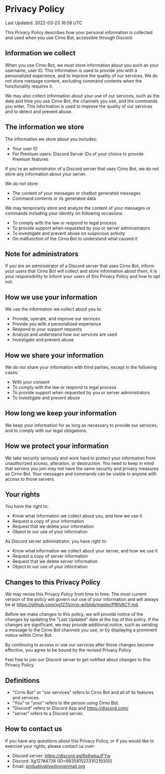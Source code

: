 # Privacy Policy

Last Updated: 2022-03-23 16:58 UTC

This Privacy Policy describes how your personal information is collected and used when you use Cirno Bot, accessible through Discord.

## Information we collect

When you use Cirno Bot, we must store information about you such as your username, user ID. This information is used to provide you with a personalized experience, and to improve the quality of our services. We do not store message content, excluding command contents when the functionality requires it.

We may also collect information about your use of our services, such as the date and time you use Cirno Bot, the channels you use, and the commands you enter. This information is used to improve the quality of our services and to detect and prevent abuse.

## The information we store

The information we store about you includes:

- Your user ID
- For Premium users: Discord Server IDs of your choice to provide Premium features

If you're an administrator of a Discord server that uses Cirno Bot, we do not store any information about your server.

We do not store:

- The content of your messages or chatbot generated messages
- Command contents or its generated data

We may temporarily store and analyze the content of your messages or commands including your identity on following occasions:

- To comply with the law or respond to legal process
- To provide support when requested by you or server administrators
- To investigate and prevent abuse on suspicious activity
- On malfunction of the Cirno Bot to understand what caused it

## Note for administrators

If you are an administrator of a Discord server that uses Cirno Bot, inform your users that Cirno Bot will collect and store information about them, it is your responsibility to inform your users of this Privacy Policy and how to opt out.

## How we use your information

We use the information we collect about you to:

- Provide, operate, and improve our services
- Provide you with a personalized experience
- Respond to your support requests
- Analyze and understand how our services are used
- Investigate and prevent abuse

## How we share your information

We do not share your information with third parties, except in the following cases:

- With your consent
- To comply with the law or respond to legal process
- To provide support when requested by you or server administrators
- To investigate and prevent abuse

## How long we keep your information

We keep your information for as long as necessary to provide our services, and to comply with our legal obligations.

## How we protect your information

We take security seriously and work hard to protect your information from unauthorized access, alteration, or destruction. You need to keep in mind that servers you join may not have the same security and privacy measures as Cirno Bot. Your messages and commands can be visible to anyone with access to those servers.

## Your rights

You have the right to:

- Know what information we collect about you, and how we use it
- Request a copy of your information
- Request that we delete your information
- Object to our use of your information

As Discord server administrator, you have right to:

- Know what information we collect about your server, and how we use it
- Request a copy of server information
- Request that we delete server information
- Object to our use of your information

## Changes to this Privacy Policy

We may revise this Privacy Policy from time to time. The most current version of the policy will govern our use of your information and will always be at https://github.com/xg127/cirno-ai/blob/master/PRIVACY.md.

Before we make changes to this policy, we will provide notice of the changes by updating the "Last Updated" date at the top of this policy. If the changes are significant, we may provide additional notice, such as sending a message to the Cirno Bot channels you use, or by displaying a prominent notice within Cirno Bot.

By continuing to access or use our services after those changes become effective, you agree to be bound by the revised Privacy Policy.

Feel free to join our Discord server to get notified about changes to this Privacy Policy.

## Definitions

- "Cirno Bot" or "our services" refers to Cirno Bot and all of its features and services.
- "You" or "your" refers to the person using Cirno Bot.
- "Discord" refers to Discord App and https://discord.com/
- "server" refers to a Discord server.

## How to contact us

If you have any questions about this Privacy Policy, or if you would like to exercise your rights, please contact us over:

- Discord server: https://discord.gg/6x6wbaJFYw
- Discord: Xg127#4738 (ID=893581523310219305)
- Email: probablyalive@onionmail.org
